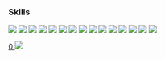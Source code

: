 <!-- skills & tools -->
### Skills
<img src="https://img.shields.io/badge/java-007396?style=flat-square&logo=OpenJDK&logoColor=white"   />
<img src="https://img.shields.io/badge/Spring-6DB33F?style=flat-square&logo=Spring&logoColor=white"   />
<img src="https://img.shields.io/badge/springboot-6DB33F?style=flat-square&logo=springboot&logoColor=white"   />
<img src="https://img.shields.io/badge/Spring Security-6DB33F?style=flat-square&logo=Spring Security&logoColor=white"   />
<img src="https://img.shields.io/badge/MySQL-4479A1?style=flat-square&logo=MySQL&logoColor=white"   />
<img src="https://img.shields.io/badge/nginx-%23009639.svg?style=flat-square&logo=nginx&logoColor=white"   />
<img src="https://img.shields.io/badge/docker-%230db7ed.svg?style=flat-square&logo=docker&logoColor=white"   /> 
<img src="https://img.shields.io/badge/grafana-%23F46800.svg?style=flat-square&logo=grafana&logoColor=white"   />
<img src="https://img.shields.io/badge/Prometheus-E6522C?style=flat-square&logo=Prometheus&logoColor=white"   />
<img src="https://img.shields.io/badge/HTML5-E34F26?style=flat-square&logo=HTML5&logoColor=white"   />
<img src="https://img.shields.io/badge/CSS3-1572B6?style=flat-square&logo=CSS3&logoColor=white"   />
<img src="https://img.shields.io/badge/JavaScript-F7DF1E?style=flat-square&logo=JavaScript&logoColor=white"   />
<img src="https://img.shields.io/badge/Thymeleaf-005F0F?style=flat-square&logo=Thymeleaf&logoColor=white"   />
<img src="https://img.shields.io/badge/Vue.js-4FC08D?style=flat-square&logo=Vue.js&logoColor=white"   />
<img src="https://img.shields.io/badge/Nuxt.js-00DC82?style=flat-square&logo=Nuxt.js&logoColor=white"   />

<!-- gitanimals -->
<a href="https://github.com/devxb/gitanimals">0
  <img src="https://render.gitanimals.org/farms/choidazzi"/>
</a>
  
